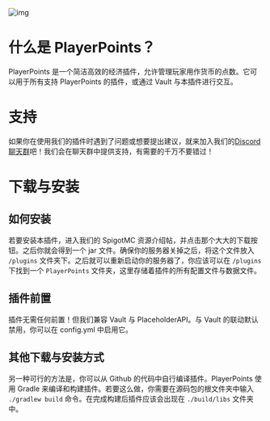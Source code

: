 ![img](https://camo.githubusercontent.com/e993ac7c5c25abe0a515230e237f1d8fedfaa8b8c2cfa5fc4f0075ffd47ff4c2/68747470733a2f2f696d6775722e636f6d2f5446547a4475642e706e67)
# 什么是 PlayerPoints？
PlayerPoints 是一个简洁高效的经济插件，允许管理玩家用作货币的点数。它可以用于所有支持 PlayerPoints 的插件，或通过 Vault 与本插件进行交互。

# 支持
如果你在使用我们的插件时遇到了问题或想要提出建议，就来加入我们的[Discord 聊天群](https://discord.gg/MgUsTBK)吧！我们会在聊天群中提供支持，有需要的千万不要错过！

# 下载与安装

## 如何安装

若要安装本插件，进入我们的 SpigotMC 资源介绍帖，并点击那个大大的下载按钮。之后你就会得到一个 jar 文件。确保你的服务器关掉之后，将这个文件放入 `/plugins` 文件夹下。之后就可以重新启动你的服务器了，你应该可以在 `/plugins` 下找到一个 `PlayerPoints` 文件夹，这里存储着插件的所有配置文件与数据文件。

## 插件前置

插件无需任何前置！但我们兼容 Vault 与 PlaceholderAPI。与 Vault 的联动默认禁用，你可以在 config.yml 中启用它。

## 其他下载与安装方式

另一种可行的方法是，你可以从 Github 的代码中自行编译插件。PlayerPoints 使用 Gradle 来编译和构建插件。若要这么做，你需要在源码包的根文件夹中输入 `./gradlew build` 命令。在完成构建后插件应该会出现在 `./build/libs` 文件夹中。 

